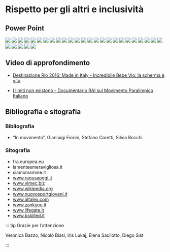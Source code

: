 # Rispetto per gli altri e inclusività

## Power Point

![](../img/civica/rispetto/2.png)
![](../img/civica/rispetto/3.png)
![](../img/civica/rispetto/4.png)
![](../img/civica/rispetto/5.png)
![](../img/civica/rispetto/6.png)
![](../img/civica/rispetto/7.png)
![](../img/civica/rispetto/8.png)
![](../img/civica/rispetto/9.png)
![](../img/civica/rispetto/10.png)
![](../img/civica/rispetto/11.png)
![](../img/civica/rispetto/12.png)
![](../img/civica/rispetto/13.png)
![](../img/civica/rispetto/14.png)
![](../img/civica/rispetto/15.png)
![](../img/civica/rispetto/16.png)
![](../img/civica/rispetto/17.png)
![](../img/civica/rispetto/18.png)
![](../img/civica/rispetto/19.png)
![](../img/civica/rispetto/20.png)
![](../img/civica/rispetto/21.png)
![](../img/civica/rispetto/22.png)
![](../img/civica/rispetto/23.png)
![](../img/civica/rispetto/24.png)
![](../img/civica/rispetto/25.png)
![](../img/civica/rispetto/26.png)
![](../img/civica/rispetto/27.png)
![](../img/civica/rispetto/28.png)
![](../img/civica/rispetto/29.png)
![](../img/civica/rispetto/30.png)
![](../img/civica/rispetto/31.png)

## Video di approfondimento

- [Destinazione Rio 2016: Made in Italy - Incredibile Bebe Vio: la scherma è vita](https://www.youtube.com/watch?v=7nk2NhLiM1w)

- [I limiti non esistono - Documentario RAI sul Movimento Paralimpico Italiano](https://www.youtube.com/watch?v=rcp7uPaP3Go)

## Bibliografia e sitografia

### Bibliografia

- “In movimento”, Gianluigi Fiorini, Stefano Coretti, Silvia Bocchi

### Sitografia

- fra.europea.eu
- lamenteemeravigliosa.it
- siamomamme.it
- www.ragusaoggi.it
- www.vimec.biz
- www.wikipedia.org
- www.nuovosportgiovani.it
- www.altalex.com
- www.zankyou.it
- www.lifegate.it
- www.bskilled.it

::: tip Grazie per l’attenzione

Veronica Bazzo, Nicolò Biasi, Iris Lukaj, Elena Sacilotto, Diego Sist

:::